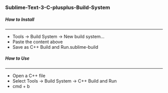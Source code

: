### Sublime-Text-3-C-plusplus-Build-System

##### How to Install
----------------------------------------------------------------------------------------------------------------------------
  - Tools -> Build System -> New build system...
  - Paste the content above
  - Save as C++ Build and Run.sublime-build
  
  
  
##### How to Use
------------------------------------------------------------------------------------------------------------------------------- 
  - Open a C++ file
  - Select Tools -> Build System -> C++ Build and Run
  - cmd + b
